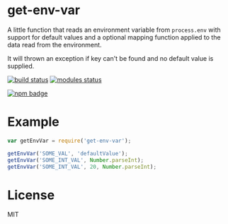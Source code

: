 # get-env-var

A little function that reads an environment variable from
`process.env` with support for default values and a optional mapping
function applied to the data read from the environment.

It will thrown an exception if key can't be found and no default
value is supplied.

[![build status](https://travis-ci.org/voldern/get-env-var.svg)](https://travis-ci.org/voldern/get-env-var)
[![modules status](https://david-dm.org/voldern/get-env-var.svg)](https://david-dm.org/voldern/get-env-var)

[![npm badge](https://nodei.co/npm/get-env-var.png?downloads=true)](https://nodei.co/npm/get-env-var)

# Example

```javascript
var getEnvVar = require('get-env-var');

getEnvVar('SOME_VAL', 'defaultValue');
getEnvVar('SOME_INT_VAL', Number.parseInt);
getEnvVar('SOME_INT_VAL', 20, Number.parseInt);
```

# License

MIT
